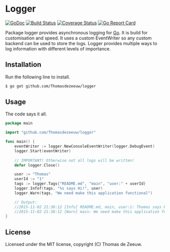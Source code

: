 # Logger

[![GoDoc](https://godoc.org/github.com/Thomasdezeeuw/logger?status.svg)](https://godoc.org/github.com/Thomasdezeeuw/logger)
[![Build Status](https://travis-ci.org/Thomasdezeeuw/logger.png?branch=master)](https://travis-ci.org/Thomasdezeeuw/logger)
[![Coverage Status](https://coveralls.io/repos/Thomasdezeeuw/logger/badge.svg?branch=master&service=github)](https://coveralls.io/github/Thomasdezeeuw/logger?branch=master)
[![Go Report Card](https://goreportcard.com/badge/github.com/Thomasdezeeuw/logger)](https://goreportcard.com/report/github.com/Thomasdezeeuw/logger)

Package logger provides asynchronous logging for [Go](https://golang.org/). It
is build for customisation and speed. It uses a custom EventWriter so any custom
backend can be used to store the logs. Logger provides multiple ways to log
information with different levels of importance.

## Installation

Run the following line to install.

```bash
$ go get github.com/Thomasdezeeuw/logger
```

## Usage

The code says it all.

```go
package main

import "github.com/Thomasdezeeuw/logger"

func main() {
	eventWriter := logger.NewConsoleEventWriter(logger.DebugEvent)
	logger.Start(eventWriter)
	
	// IMPORTANT! Otherwise not all logs will be written!
	defer logger.Close()

	user := "Thomas"
	userId := "1"
	tags := logger.Tags{"README.md", "main", "user:" + userId}
	logger.Infof(tags, "%s says Hi!", user)
	logger.Warn(tags, "We need make this application functional")

	// Output:
	//2015-11-02 21:38:12 [Info] README.md, main, user:1: Thomas says Hi!
	//2015-11-02 21:38:12 [Warn] main: We need make this application functional
}
```

## License

Licensed under the MIT license, copyright (C) Thomas de Zeeuw.
